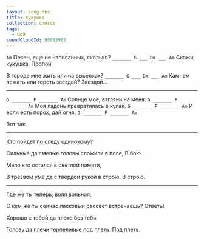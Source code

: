 ```yaml
---
layout: song.hbs
title: Кукушка
collection: chords
tags:
  - Цой
soundCloudId: 80095985
---
```


`Am`
Песен, еще не написанных, сколько?
`_______ G ___ Dm ___ Am`
Скажи, кукушка, Пропой.

В городе мне жить или на выселках?
`_______ G ___ Dm ___ Am`
Камнем лежать или гореть звездой? Звездой...

---

`G _______ F _______ Am`
Солнце мое, взгляни на меня:
`G _______ F _______ Am`
Моя ладонь превратилась в кулак.
`G _______ F _______ Am`
И если есть порох, дай огня.
`G _______ F _______ Am`

Вот так.

---

Кто пойдет по следу одинокому?

Сильные да смелые головы сложили в поле, В бою.

Мало кто остался в светлой памяти,

В трезвом уме да с твердой рукой в строю. В строю.

---

Где же ты теперь, воля вольная,

С кем же ты сейчас ласковый рассвет встречаешь? Ответь!

Хорошо с тобой да плохо без тебя.

Голову да плечи терпеливые под плеть. Под плеть.

